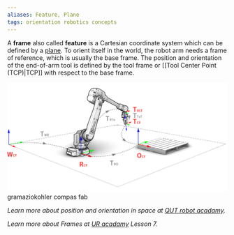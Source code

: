 ```yaml
---
aliases: Feature, Plane
tags: orientation robotics concepts
---
```


A **frame** also called **feature** is a Cartesian coordinate system which can be defined by a [plane](plane.md). 
To orient itself in the world, the robot arm needs a frame of reference, which is usually the base frame. The position and orientation of the end-of-arm tool is defined by the tool frame or [[Tool Center Point (TCP)|TCP]] with respect to the base frame.

![Coordinate Frames](/assets/media/coordinate_frames.jpg) gramaziokohler 
compas fab


*Learn more about  position and orientation in space at [QUT robot acadamy](https://robotacademy.net.au/masterclass/2d-geometry/?lesson=69).*

*Learn more about Frames at [UR acadamy](https://academy.universal-robots.com/free-e-learning/cb3-e-learning/) Lesson 7.*
